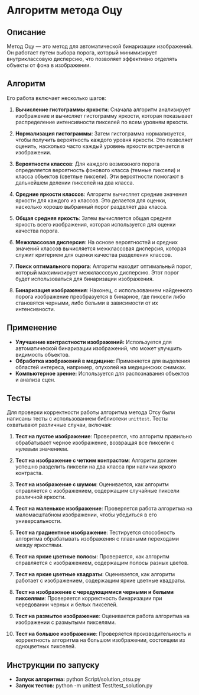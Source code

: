 # Алгоритм метода Оцу

## Описание

Метод Оцу — это метод для автоматической бинаризации изображений. Он работает путем выбора порога, который минимизирует внутриклассовую дисперсию, что позволяет эффективно отделять объекты от фона в изображении.

## Алгоритм

Его работа включает несколько шагов:

1. **Вычисление гистограммы яркости**: Сначала алгоритм анализирует изображение и вычисляет гистограмму яркости, которая показывает распределение интенсивности пикселей по всем уровням яркости.

2. **Нормализация гистограммы**: Затем гистограмма нормализуется, чтобы получить вероятность каждого уровня яркости. Это позволяет оценить, насколько часто каждый уровень яркости встречается в изображении.

3. **Вероятности классов**: Для каждого возможного порога определяется вероятность фонового класса (темные пиксели) и класса объектов (светлые пиксели). Эти вероятности помогают в дальнейшем делении пикселей на два класса.

4. **Средние яркости классов**: Алгоритм вычисляет средние значения яркости для каждого из классов. Это делается для оценки, насколько хорошо выбранный порог разделяет два класса.

5. **Общая средняя яркость**: Затем вычисляется общая средняя яркость всего изображения, которая используется для оценки качества порога.

6. **Межклассовая дисперсия**: На основе вероятностей и средних значений классов вычисляется межклассовая дисперсия, которая служит критерием для оценки качества разделения классов.

7. **Поиск оптимального порога**: Алгоритм находит оптимальный порог, который максимизирует межклассовую дисперсию. Этот порог будет использоваться для бинаризации изображения.

8. **Бинаризация изображения**: Наконец, с использованием найденного порога изображение преобразуется в бинарное, где пиксели либо становятся черными, либо белыми в зависимости от их интенсивности.


## Применение

- **Улучшение контрастности изображений:** Используется для автоматической бинаризации изображений, что может улучшить видимость объектов.
- **Обработка изображений в медицине:** Применяется для выделения областей интереса, например, опухолей на медицинских снимках.
- **Компьютерное зрение:** Используется для распознавания объектов и анализа сцен.

## Тесты

Для проверки корректности работы алгоритма метода Отсу были написаны тесты с использованием библиотеки `unittest`. Тесты охватывают различные случаи, включая:

1. **Тест на пустое изображение**: Проверяется, что алгоритм правильно обрабатывает черное изображение, возвращая все пиксели с нулевым значением.

2. **Тест на изображение с четким контрастом**: Алгоритм должен успешно разделить пиксели на два класса при наличии яркого контраста.

3. **Тест на изображение с шумом**: Оценивается, как алгоритм справляется с изображением, содержащим случайные пиксели различной яркости.

4. **Тест на маленькое изображение**: Проверяется работа алгоритма на маломасштабном изображении, чтобы убедиться в его универсальности.

5. **Тест на градиентное изображение**: Тестируется способность алгоритма обрабатывать изображения с плавными переходами между яркостями.

6. **Тест на яркие цветные полосы**: Проверяется, как алгоритм справляется с изображением, содержащим полосы разных цветов.

7. **Тест на яркие цветные квадраты**: Оценивается, как алгоритм работает с изображением, содержащим яркие цветные квадраты.

8. **Тест на изображение с чередующимися черными и белыми пикселями**: Проверяется корректность бинаризации при чередовании черных и белых пикселей.

9. **Тест на размытое изображение**: Оценивается работа алгоритма на изображении с размытыми пикселями.

10. **Тест на большое изображение**: Проверяется производительность и корректность алгоритма на большом изображении, состоящем из одноцветных пикселей.


## Инструкции по запуску
- **Запуск алгоритма:**
    python Script/solution_otsu.py
- **Запуск тестов:** python -m unittest Test/test_solution.py

